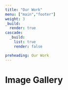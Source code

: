 ```yaml
---
title: "Our Work"
menu: ["main","footer"]
weight: 3
_build:
  render: true
cascade:
  _build:
    list: true
    render: false

preheading: Our Work
---
```


# Image Gallery 
